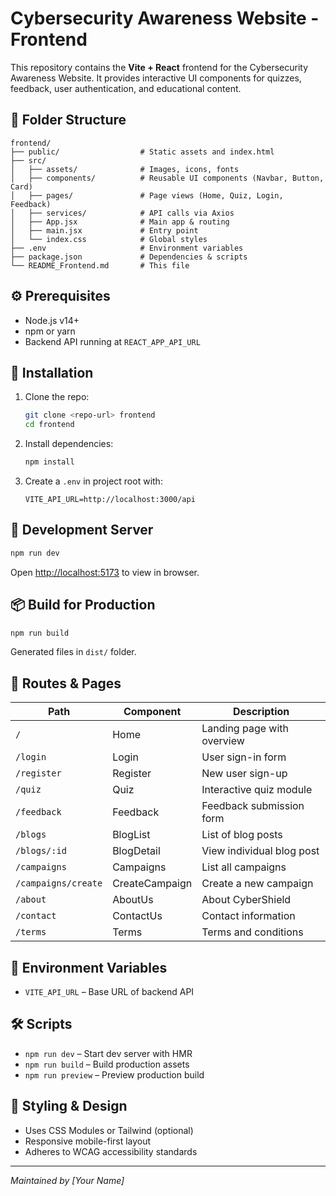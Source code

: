 # Cybersecurity Awareness Website - Frontend

This repository contains the **Vite + React** frontend for the Cybersecurity Awareness Website. It provides interactive UI components for quizzes, feedback, user authentication, and educational content.

## 📁 Folder Structure

```
frontend/
├── public/                  # Static assets and index.html
├── src/
│   ├── assets/              # Images, icons, fonts
│   ├── components/          # Reusable UI components (Navbar, Button, Card)
│   ├── pages/               # Page views (Home, Quiz, Login, Feedback)
│   ├── services/            # API calls via Axios
│   ├── App.jsx              # Main app & routing
│   ├── main.jsx             # Entry point
│   └── index.css            # Global styles
├── .env                     # Environment variables
├── package.json             # Dependencies & scripts
└── README_Frontend.md       # This file
```

## ⚙️ Prerequisites

* Node.js v14+
* npm or yarn
* Backend API running at `REACT_APP_API_URL`

## 🔧 Installation

1. Clone the repo:

   ```bash
   git clone <repo-url> frontend
   cd frontend
   ```
2. Install dependencies:

   ```bash
   npm install
   ```
3. Create a `.env` in project root with:

   ```env
   VITE_API_URL=http://localhost:3000/api
   ```

## 🚀 Development Server

```bash
npm run dev
```

Open [http://localhost:5173](http://localhost:5173) to view in browser.

## 📦 Build for Production

```bash
npm run build
```

Generated files in `dist/` folder.

## 🔗 Routes & Pages

| Path         | Component  | Description                |
| ------------ | ---------- | -------------------------- |
| `/`          | Home       | Landing page with overview |
| `/login`     | Login      | User sign-in form          |
| `/register`  | Register   | New user sign-up           |
| `/quiz`      | Quiz       | Interactive quiz module    |
| `/feedback`  | Feedback   | Feedback submission form   |
| `/blogs`     | BlogList   | List of blog posts         |
| `/blogs/:id` | BlogDetail | View individual blog post  |
| `/campaigns` | Campaigns  | List all campaigns |
| `/campaigns/create` | CreateCampaign | Create a new campaign |
| `/about` | AboutUs | About CyberShield |
| `/contact` | ContactUs | Contact information |
| `/terms` | Terms | Terms and conditions |

## 🔄 Environment Variables

* `VITE_API_URL` – Base URL of backend API

## 🛠️ Scripts

* `npm run dev` – Start dev server with HMR
* `npm run build` – Build production assets
* `npm run preview` – Preview production build

## 🎨 Styling & Design

* Uses CSS Modules or Tailwind (optional)
* Responsive mobile-first layout
* Adheres to WCAG accessibility standards

---

*Maintained by \[Your Name]*
